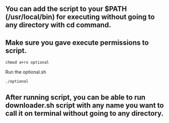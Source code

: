 ## You can add the script to your $PATH (/usr/local/bin) for executing without going to any directory with cd command.
## Make sure you gave execute permissions to script.
```
chmod a+rx optional
```
Run the optional.sh
```
./optional
```
## After running script, you can be able to run downloader.sh script with any name you want to call it on terminal without going to any directory.
